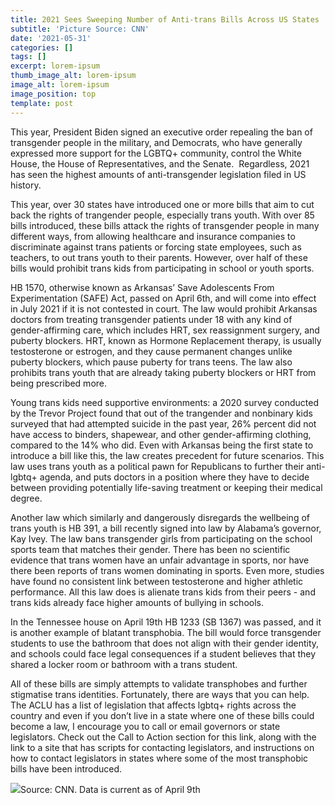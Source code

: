 ```yaml
---
title: 2021 Sees Sweeping Number of Anti-trans Bills Across US States
subtitle: 'Picture Source: CNN'
date: '2021-05-31'
categories: []
tags: []
excerpt: lorem-ipsum
thumb_image_alt: lorem-ipsum
image_alt: lorem-ipsum
image_position: top
template: post
---
```

This year, President Biden signed an executive order repealing the ban of transgender people in the military, and Democrats, who have generally expressed more support for the LGBTQ+ community, control the White House, the House of Representatives, and the Senate.  Regardless, 2021 has seen the highest amounts of anti-transgender legislation filed in US history.

This year, over 30 states have introduced one or more bills that aim to cut back the rights of trangender people, especially trans youth. With over 85 bills introduced, these bills attack the rights of transgender people in many different ways, from allowing healthcare and insurance companies to discriminate against trans patients or forcing state employees, such as teachers, to out trans youth to their parents. However, over half of these bills would prohibit trans kids from participating in school or youth sports.

HB 1570, otherwise known as Arkansas’ Save Adolescents From Experimentation (SAFE) Act, passed on April 6th, and will come into effect in July 2021 if it is not contested in court. The law would prohibit Arkansas doctors from treating transgender patients under 18 with any kind of gender-affirming care, which includes HRT, sex reassignment surgery, and puberty blockers. HRT, known as Hormone Replacement therapy, is usually testosterone or estrogen, and they cause permanent changes unlike puberty blockers, which pause puberty for trans teens. The law also prohibits trans youth that are already taking puberty blockers or HRT from being prescribed more. 

Young trans kids need supportive environments: a 2020 survey conducted by the Trevor Project found that out of the trangender and nonbinary kids surveyed that had attempted suicide in the past year, 26% percent did not have access to binders, shapewear, and other gender-affirming clothing, compared to the 14% who did. Even with Arkansas being the first state to introduce a bill like this, the law creates precedent for future scenarios. This law uses trans youth as a political pawn for Republicans to further their anti-lgbtq+ agenda, and puts doctors in a position where they have to decide between providing potentially life-saving treatment or keeping their medical degree.

Another law which similarly and dangerously disregards the wellbeing of trans youth is HB 391, a bill recently signed into law by Alabama’s governor, Kay Ivey. The law bans transgender girls from participating on the school sports team that matches their gender. There has been no scientific evidence that trans women have an unfair advantage in sports, nor have there been reports of trans women dominating in sports. Even more, studies have found no consistent link between testosterone and higher athletic performance. All this law does is alienate trans kids from their peers - and trans kids already face higher amounts of bullying in schools.

In the Tennessee house on April 19th HB 1233 (SB 1367) was passed, and it is another example of blatant transphobia. The bill would force transgender students to use the bathroom that does not align with their gender identity, and schools could face legal consequences if a student believes that they shared a locker room or bathroom with a trans student.

All of these bills are simply attempts to validate transphobes and further stigmatise trans identities. Fortunately, there are ways that you can help. The ACLU has a list of legislation that affects lgbtq+ rights across the country and even if you don’t live in a state where one of these bills could become a law, I encourage you to call or email governors or state legislators. Check out the Call to Action section for this link, along with the link to a site that has scripts for contacting legislators, and instructions on how to contact legislators in states where some of the most transphobic bills have been introduced.

![](https://lh6.googleusercontent.com/pa\_5irg7149lMCeSbHSkeEBDw7WDHyt5toXV2gfJ1\_mSUwYkxw-ydPaXWGdyKlYYtJ1P74KvFnVr-mRB_mBOR2Qt_xuMR-VId18BsiFhQgzDPc36sDgoJIla4xZ6HJhDOj5HaJNK)Source: CNN. Data is current as of April 9th
